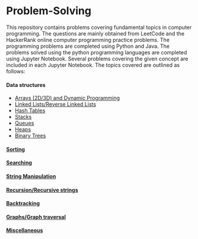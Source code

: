 # Problem-Solving
This repository contains problems covering fundamental topics in computer programming. The questions are mainly obtained from LeetCode and the HackerRank online computer programming practice problems. 
The programming problems are completed using Python and Java. The problems solved using the python programming languages are completed using Jupyter Notebook. Several problems covering the given concept are included in each Jupyter Notebook. The topics covered are outlined as follows:


#### Data structures 
  - [Arrays (2D/3D) and Dynamic Programming](https://github.com/mubarekabdela/Problem-Solving/tree/master/ArraysAndDynamicProgramming)
  - [Linked Lists/Reverse Linked Lists](https://github.com/mubarekabdela/Problem-Solving/tree/master/LinkedLists) 
  - [Hash Tables](https://github.com/mubarekabdela/Problem-Solving/tree/master/HashTables)
  - [Stacks](https://github.com/mubarekabdela/Problem-Solving/tree/master/Stacks)
  - [Queues](https://github.com/mubarekabdela/Problem-Solving/tree/master/Queues)
  - [Heaps](https://github.com/mubarekabdela/Problem-Solving/tree/master/Heaps)
  - [Binary Trees](https://github.com/mubarekabdela/Problem-Solving/tree/master/BinaryTrees)
#### [Sorting](https://github.com/mubarekabdela/Problem-Solving/tree/master/Sorting)
#### [Searching](https://github.com/mubarekabdela/Problem-Solving/tree/master/Searching)
#### [String Manipulation](https://github.com/mubarekabdela/Problem-Solving/tree/master/StringManipulation)
#### [Recursion/Recursive strings](https://github.com/mubarekabdela/Problem-Solving/tree/master/Recursion)
#### [Backtracking](https://github.com/mubarekabdela/Problem-Solving/tree/master/Backtracking)
#### [Graphs/Graph traversal](https://github.com/mubarekabdela/Problem-Solving/tree/master/Graphs)
####  [Miscellaneous](https://github.com/mubarekabdela/Problem-Solving/tree/master/Miscellaneous)
